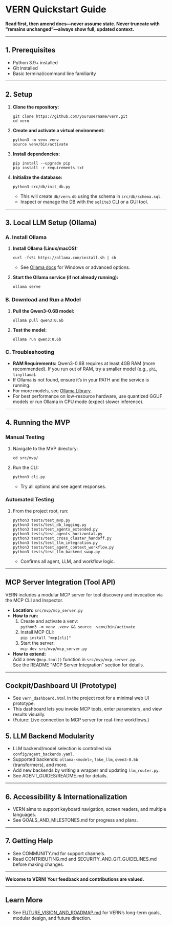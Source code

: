 # VERN Quickstart Guide

**Read first, then amend docs—never assume state. Never truncate with “remains unchanged”—always show full, updated context.**

---

## 1. Prerequisites

- Python 3.9+ installed
- Git installed
- Basic terminal/command line familiarity

---

## 2. Setup

1. **Clone the repository:**
   ```
   git clone https://github.com/yourusername/vern.git
   cd vern
   ```

2. **Create and activate a virtual environment:**
   ```
   python3 -m venv venv
   source venv/bin/activate
   ```

3. **Install dependencies:**
   ```
   pip install --upgrade pip
   pip install -r requirements.txt
   ```

4. **Initialize the database:**
   ```
   python3 src/db/init_db.py
   ```
   - This will create `db/vern.db` using the schema in `src/db/schema.sql`.
   - Inspect or manage the DB with the `sqlite3` CLI or a GUI tool.

---

## 3. Local LLM Setup (Ollama)

### A. Install Ollama

1. **Install Ollama (Linux/macOS):**
   ```
   curl -fsSL https://ollama.com/install.sh | sh
   ```
   - See [Ollama docs](https://ollama.com/) for Windows or advanced options.

2. **Start the Ollama service (if not already running):**
   ```
   ollama serve
   ```

### B. Download and Run a Model

1. **Pull the Qwen3-0.6B model:**
   ```
   ollama pull qwen3:0.6b
   ```
2. **Test the model:**
   ```
   ollama run qwen3:0.6b
   ```

### C. Troubleshooting

- **RAM Requirements:** Qwen3-0.6B requires at least 4GB RAM (more recommended). If you run out of RAM, try a smaller model (e.g., `phi`, `tinyllama`).
- If Ollama is not found, ensure it’s in your PATH and the service is running.
- For more models, see [Ollama Library](https://ollama.com/library).
- For best performance on low-resource hardware, use quantized GGUF models or run Ollama in CPU mode (expect slower inference).

---

## 4. Running the MVP

### Manual Testing

1. Navigate to the MVP directory:
   ```
   cd src/mvp/
   ```
2. Run the CLI:
   ```
   python3 cli.py
   ```
   - Try all options and see agent responses.

### Automated Testing

1. From the project root, run:
   ```
   python3 tests/test_mvp.py
   python3 tests/test_db_logging.py
   python3 tests/test_agents_extended.py
   python3 tests/test_agents_horizontal.py
   python3 tests/test_cross_cluster_handoff.py
   python3 tests/test_llm_integration.py
   python3 tests/test_agent_context_workflow.py
   python3 tests/test_llm_backend_swap.py
   ```
   - Confirms all agent, LLM, and workflow logic.

---

## MCP Server Integration (Tool API)

VERN includes a modular MCP server for tool discovery and invocation via the MCP CLI and Inspector.

- **Location:** `src/mvp/mcp_server.py`
- **How to run:**  
  1. Create and activate a venv:  
     `python3 -m venv .venv && source .venv/bin/activate`
  2. Install MCP CLI:  
     `pip install "mcp[cli]"`
  3. Start the server:  
     `mcp dev src/mvp/mcp_server.py`
- **How to extend:**  
  Add a new `@mcp.tool()` function in `src/mvp/mcp_server.py`.  
  See the README "MCP Server Integration" section for details.

---

## Cockpit/Dashboard UI (Prototype)

- See `vern_dashboard.html` in the project root for a minimal web UI prototype.
- This dashboard lets you invoke MCP tools, enter parameters, and view results visually.
- (Future: Live connection to MCP server for real-time workflows.)

## 5. LLM Backend Modularity

- LLM backend/model selection is controlled via `config/agent_backends.yaml`.
- Supported backends: `ollama-<model>`, `fake_llm`, `qwen3-0.6b` (transformers), and more.
- Add new backends by writing a wrapper and updating `llm_router.py`.
- See AGENT_GUIDES/README.md for details.

---

## 6. Accessibility & Internationalization

- VERN aims to support keyboard navigation, screen readers, and multiple languages.
- See GOALS_AND_MILESTONES.md for progress and plans.

---

## 7. Getting Help

- See COMMUNITY.md for support channels.
- Read CONTRIBUTING.md and SECURITY_AND_GIT_GUIDELINES.md before making changes.

---

**Welcome to VERN! Your feedback and contributions are valued.**

---

## Learn More

- See [FUTURE_VISION_AND_ROADMAP.md](FUTURE_VISION_AND_ROADMAP.md) for VERN’s long-term goals, modular design, and future direction.
